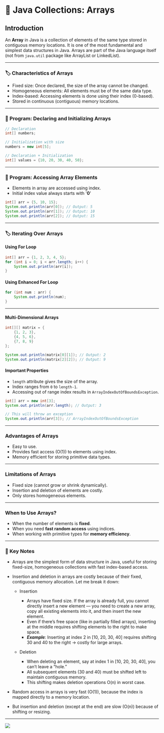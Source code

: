# 🚀 Java Collections: Arrays

## Introduction

An **Array** in Java is a collection of elements of the same type stored in contiguous memory locations. It is one of the most fundamental and simplest data structures in Java. Arrays are part of the Java language itself (not from `java.util` package like ArrayList or LinkedList).

---

### 🏷️ Characteristics of Arrays

* Fixed size: Once declared, the size of the array cannot be changed.
* Homogeneous elements: All elements must be of the same data type.
* Index-based: Accessing elements is done using their index (0-based).
* Stored in continuous (contiguous) memory locations.

---

### 📝 Program: Declaring and Initializing Arrays

```java
// Declaration
int[] numbers;

// Initialization with size
numbers = new int[5];

// Declaration + Initialization
int[] values = {10, 20, 30, 40, 50};
```

---

### 📝 Program: Accessing Array Elements

- Elements in array are accessed using index.
- Initial index value always starts with '**0**'

```java
int[] arr = {5, 10, 15};
System.out.println(arr[0]); // Output: 5
System.out.println(arr[1]); // Output: 10
System.out.println(arr[2]); // Output: 15
```

---

### 🏷️ Iterating Over Arrays

#### Using For Loop

```java
int[] arr = {1, 2, 3, 4, 5};
for (int i = 0; i < arr.length; i++) {
    System.out.println(arr[i]);
}
```

#### Using Enhanced For Loop

```java
for (int num : arr) {
    System.out.println(num);
}
```

---

#### Multi-Dimensional Arrays

```java
int[][] matrix = {
    {1, 2, 3},
    {4, 5, 6},
    {7, 8, 9}
};

System.out.println(matrix[0][1]); // Output: 2
System.out.println(matrix[2][2]); // Output: 9
```

#### Important Properties

* `length` attribute gives the size of the array.
* Index ranges from `0` to `length-1`.
* Accessing out of range index results in `ArrayIndexOutOfBoundsException`.

```java
int[] arr = new int[3];
System.out.println(arr.length); // Output: 3

// This will throw an exception
System.out.println(arr[3]); // ArrayIndexOutOfBoundsException
```

---

### Advantages of Arrays

* Easy to use.
* Provides fast access (O(1)) to elements using index.
* Memory efficient for storing primitive data types.

---

### Limitations of Arrays

* Fixed size (cannot grow or shrink dynamically).
* Insertion and deletion of elements are costly.
* Only stores homogeneous elements.

---

### When to Use Arrays?

* When the number of elements is **fixed**.
* When you need **fast random access** using indices.
* When working with primitive types for **memory efficiency**.

---

### 📌 Key Notes
- Arrays are the simplest form of data structure in Java, useful for storing fixed-size, homogeneous collections with fast index-based access.  

- Insertion and deletion in arrays are costly because of their fixed, contiguous memory allocation. Let me break it down:
  - Insertion  
    - Arrays have fixed size. If the array is already full, you cannot directly insert a new element — you need to create a new array, copy all existing elements into it, and then insert the new element.  
    - Even if there’s free space (like in partially filled arrays), inserting at the middle requires shifting elements to the right to make space.  
    - **_Example_**: Inserting at index 2 in [10, 20, 30, 40] requires shifting 30 and 40 to the right → costly for large arrays.

  - Deletion  
    - When deleting an element, say at index 1 in [10, 20, 30, 40], you can’t leave a “hole.”  
    - All subsequent elements (30 and 40) must be shifted left to maintain contiguous memory.  
    - This shifting makes deletion operations O(n) in worst case.

- Random access in arrays is very fast (O(1)), because the index is mapped directly to a memory location.
- But insertion and deletion (except at the end) are slow (O(n)) because of shifting or resizing.

---

[![](https://img.shields.io/badge/Go_Back-🔙-d6cadd?style=for-the-badge&labelColor=d6cadd)](../../../../../../course-docs/TABLE_CONTENT_README.md)